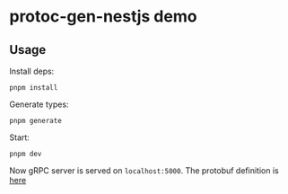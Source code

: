 # protoc-gen-nestjs demo

## Usage

Install deps:

```
pnpm install
```

Generate types:

```
pnpm generate
```

Start:

```
pnpm dev
```

Now gRPC server is served on `localhost:5000`. The protobuf definition is [here](/proto/eliza.proto)
